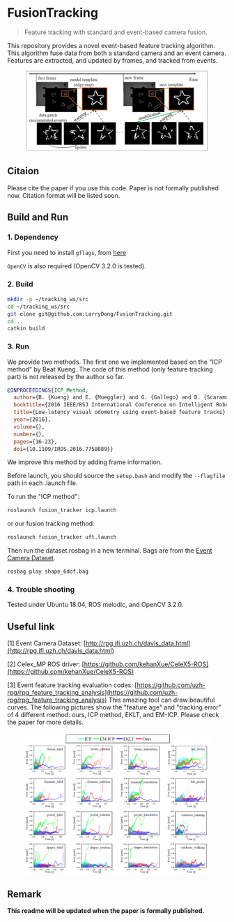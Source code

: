 # FusionTracking
> Feature tracking with standard and event-based camera fusion.

This repository provides a novel event-based feature tracking algorithm. This algorithm fuse data from both a standard camera and an event camera. Features are extracted, and updated by frames, and tracked from events. 
<center>
<figure>
<img src="https://raw.githubusercontent.com/LarryDong/FusionTracking/main/Pictures/method.png" />
</figure>
</center>


## Citaion
Please cite the paper if you use this code.
Paper is not formally published now. Citation format will be listed soon.



## Build and Run

### 1. Dependency

First you need to install `gflags`, from [here](https://github.com/gflags/gflags)

`OpenCV` is also required (OpenCV 3.2.0 is tested).

### 2. Build

```bash
mkdir -p ~/tracking_ws/src
cd ~/tracking_ws/src
git clone git@github.com:LarryDong/FusionTracking.git
cd ..
catkin build
```

### 3. Run

We provide two methods. The first one we implemented based on the "ICP method" by Beat Kueng. The code of this method (only feature tracking part) is not released by the author so far.

```bibtex
@INPROCEEDINGS{ICP_Method,
  author={B. {Kueng} and E. {Mueggler} and G. {Gallego} and D. {Scaramuzza}},
  booktitle={2016 IEEE/RSJ International Conference on Intelligent Robots and Systems (IROS)}, 
  title={Low-latency visual odometry using event-based feature tracks}, 
  year={2016},
  volume={},
  number={},
  pages={16-23},
  doi={10.1109/IROS.2016.7758089}}
```

We improve this method by adding frame information.

Before launch, you should source the `setup.bash` and modify the `--flagfile` path in each .launch file.

To run the "ICP method":
```bash
roslaunch fusion_tracker icp.launch
```
or our fusion tracking method:
```bash
roslaunch fusion_tracker uft.launch
```

Then run the dataset.rosbag in a new terminal. Bags are from the [Event Camera Dataset](http://rpg.ifi.uzh.ch/davis_data.html).
```bash
rosbag play shape_6dof.bag
```


### 4. Trouble shooting
Tested under Ubuntu 18.04, ROS melodic, and OpenCV 3.2.0.


## Useful link
[1] Event Camera Dataset: [http://rpg.ifi.uzh.ch/davis_data.html](http://rpg.ifi.uzh.ch/davis_data.html)

[2] Celex_MP ROS driver: [https://github.com/kehanXue/CeleX5-ROS](https://github.com/kehanXue/CeleX5-ROS)

[3] Event feature tracking evaluation codes: [https://github.com/uzh-rpg/rpg_feature_tracking_analysis](https://github.com/uzh-rpg/rpg_feature_tracking_analysis)
This amazing tool can draw beautiful curves. The following pictures show the "feature age" and "tracking error" of 4 different method: ours, ICP method, EKLT, and EM-ICP. Please check the paper for more details.

<center>
<figure>
<img src="https://raw.githubusercontent.com/LarryDong/FusionTracking/main/Pictures/result.png" />
</figure>
</center>


## Remark
**This readme will be updated when the paper is formally published.**


